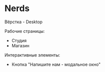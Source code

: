 <h1 style="colr: red">Nerds</h1>
<p>Вёрстка - Desktop</p>
<p>Рабочие страницы:</p>
<ul>
  <li>Студия</li>
  <li>Магазин</li>
</ul>
<p>Интерактивные элементы:</p>
<ul>
  <li>Кнопка "Напишите нам - модальное окно"</li>
</ul>
